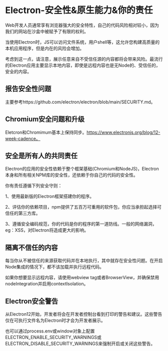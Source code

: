 # Electron-安全性&原生能力&你的责任

Web开发人员通常享有浏览器强大的安全特性，自己的代码风险相对较小，因为我们的网站在沙盒中被赋予了有限的权利。

当使用Electron时，JS可以访问文件系统，用户shell等，这允许您构建高质量的本机应用程序，但是内在的风险会增加。

考虑到这一点，请注意，展示任意来自不受信任源的内容都将会带来风险。最流行的Electron应用主要显示本地内容，即使是远程内容也是无Node的、受信任的，安全的内容。

## 报告安全性问题

主要参考https://github.com/electron/electron/blob/main/SECURITY.md。

## Chromium安全问题和升级

Eletcron和Chromimum基本上保持同步。https://www.electronjs.org/blog/12-week-cadence。

## 安全是所有人的共同责任

Electron的应用的安全性依赖于整个框架基础(Chromium和NodeJS)，Electron本身和所有相关NPM库的安全性，还依赖于你自己的代码的安全性。

你有责任遵循下列安全守则：

1、使用最新版的Electron框架搭建你的程序。

2、评估你的依赖项目，npm提供了五百万可重用的软件包，你应当承担起选择可信任的第三方库。

3、遵循安全编码规范，你的代码是你的程序的第一道防线。一般的网络漏洞，eg：XSS，对Electron将造成更大的影响。

## 隔离不信任的内容

每当你从不被信任的来源获取代码并在本地执行，其中就存在安全性问题。在开启Node集成的情况下，都不该加载并执行远程代码。

如果你想要显示远程内容，请使用webview tag或者BrowserView，并确保禁用nodeIntegration并启用contextIsolation。

## Electron安全警告

从Electron12开始，开发者将会在开发者控制台看到打印的警告和建议。这些警告仅在可执行文件名为Electron时才会为开发者展示。

也可以通过process.env或window对象上配置ELECTRON_ENABLE_SECURITY_WARNINGS或ELECTRON_DISABLE_SECURITY_WARNINGS来强制开启或关闭这些警告。

